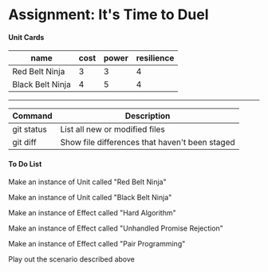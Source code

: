 <h1>Assignment: It's Time to Duel</h1>

<h4>Unit Cards</h4>

| name  | cost  | power  | resilience  |
| --- | --- | --- | --- |
| Red Belt Ninja | 3 | 3 | 4 |
| Black Belt Ninja | 4 | 5 | 4 |

<hr>

| Command | Description |
| --- | --- |
| git status | List all new or modified files |
| git diff | Show file differences that haven't been staged |


<h4>To Do List</h4>
<p>Make an instance of Unit called "Red Belt Ninja"</p>
<p>Make an instance of Unit called "Black Belt Ninja"</p>
<p>Make an instance of Effect called "Hard Algorithm"</p>
<p>Make an instance of Effect called "Unhandled Promise Rejection"</p>
<p>Make an instance of Effect called "Pair Programming"</p>
<p>Play out the scenario described above</p>



